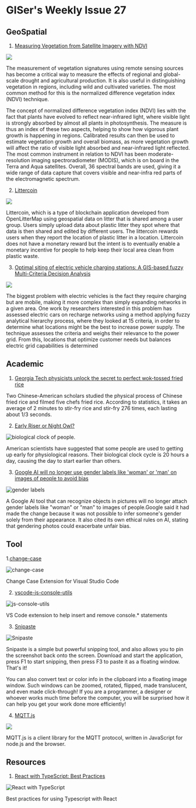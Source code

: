 # GISer's Weekly Issue 27

## GeoSpatial

1. [Measuring Vegetation from Satellite Imagery with NDVI](https://www.gislounge.com/measuring-vegetation-satellite-imagery-ndvi/)

![](https://i2.wp.com/www.gislounge.com/wp-content/uploads/2017/07/ndvi-map-farmland.png?w=698&ssl=1)

The measurement of vegetation signatures using remote sensing sources has become a critical way to measure the effects of regional and global-scale drought and agricultural production. It is also useful in distinguishing vegetation in regions, including wild and cultivated varieties. The most common method for this is the normalized difference vegetation index (NDVI) technique.

The concept of normalized difference vegetation index (NDVI) lies with the fact that plants have evolved to reflect near-infrared light, where visible light is strongly absorbed by almost all plants in photosynthesis. The measure is thus an index of these two aspects, helping to show how vigorous plant growth is happening in regions. Calibrated results can then be used to estimate vegetation growth and overall biomass, as more vegetation growth will affect the ratio of visible light absorbed and near-infrared light reflected. The most common instrument in relation to NDVI has been moderate-resolution imaging spectroradiometer (MODIS), which is on board in the Terra and Aqua satellites. Overall, 36 spectral bands are used, giving it a wide range of data capture that covers visible and near-infra red parts of the electromagnetic spectrum.

2. [Littercoin](https://openlittermap.com/en/maps/The%20Netherlands/Zuid-Holland/Wassenaar/map)

![](https://i0.wp.com/www.gislounge.com/wp-content/uploads/2019/04/open-litter-map.png?w=1000&ssl=1)

Littercoin, which is a type of blockchain application developed from OpenLitterMap using geospatial data on litter that is shared among a user group. Users simply upload data about plastic litter they spot where that data is then shared and edited by different users. The littercoin rewards users when they report the location of plastic litter in a location. Littercoin does not have a monetary reward but the intent is to eventually enable a monetary incentive for people to help keep their local area clean from plastic waste.

3. [Optimal siting of electric vehicle charging stations: A GIS-based fuzzy Multi-Criteria Decision Analysis](https://www.gislounge.com/using-gis-to-assess-the-impact-of-electric-cars/)

![](https://i0.wp.com/www.gislounge.com/wp-content/uploads/2020/02/fuzzy-GIS-site-selection-electric-cars.jpg?w=533&ssl=1)

The biggest problem with electric vehicles is the fact they require charging but are mobile, making it more complex than simply expanding networks in a given area. One work by researchers interested in this problem has assessed electric cars on recharge networks using a method applying fuzzy analytical hierarchy process, where they looked at 15 criteria, in order to determine what locations might be the best to increase power supply. The technique assesses the criteria and weighs their relevance to the power grid. From this, locations that optimize customer needs but balances electric grid capabilities is determined

## Academic

1. [Georgia Tech physicists unlock the secret to perfect wok-tossed fried rice](https://arstechnica.com/science/2020/02/georgia-tech-physicists-unlock-the-secret-to-perfect-wok-tossed-fried-rice/)

Two Chinese-American scholars studied the physical process of Chinese fried rice and filmed five chefs fried rice. According to statistics, it takes an average of 2 minutes to stir-fry rice and stir-fry 276 times, each lasting about 1/3 seconds.

2. [Early Riser or Night Owl?](https://directorsblog.nih.gov/2020/02/25/early-riser-or-night-owl-new-study-may-help-to-explain-the-difference/)

![biological clock of people.](https://directorsblog.nih.gov/wp-content/uploads/2020/02/clock_card-image.jpg)

American scientists have suggested that some people are used to getting up early for physiological reasons. Their biological clock cycle is 20 hours a day, causing the day to start earlier than others.

3. [Google AI will no longer use gender labels like 'woman' or 'man' on images of people to avoid bias](https://www.businessinsider.com/google-cloud-vision-api-wont-tag-images-by-gender-2020-2)

![gender labels](https://i.insider.com/5e4e72612c24b63a1976bc52?width=700&format=jpeg&auto=webp)

A Google AI tool that can recognize objects in pictures will no longer attach gender labels like "woman" or "man" to images of people.Google said it had made the change because it was not possible to infer someone's gender solely from their appearance. It also cited its own ethical rules on AI, stating that gendering photos could exacerbate unfair bias.

## Tool

1.[change-case](https://marketplace.visualstudio.com/items?itemName=wmaurer.change-case)

![change-case](https://user-gold-cdn.xitu.io/2020/4/4/17145c656a57b768?imageView2/0/w/1280/h/960/format/webp/ignore-error/1)

Change Case Extension for Visual Studio Code

2. [vscode-js-console-utils](https://github.com/whtouche/vscode-js-console-utils)

![js-console-utils](https://camo.githubusercontent.com/c46cb4f3b9e9beeccaca46067bccda0456dae70b/68747470733a2f2f692e696d6775722e636f6d2f307469657364322e676966)

VS Code extension to help insert and remove console.\* statements

3. [Snipaste](https://www.snipaste.com/)

![Snipaste](https://i.v2ex.co/71Ftp04b.png)

Snipaste is a simple but powerful snipping tool, and also allows you to pin the screenshot back onto the screen. Download and start the application, press F1 to start snipping, then press F3 to paste it as a floating window. That's it!

You can also convert text or color info in the clipboard into a floating image window. Such windows can be zoomed, rotated, flipped, made translucent, and even made click-through! If you are a programmer, a designer or whoever works much time before the computer, you will be surprised how it can help you get your work done more efficiently!

4. [MQTT.js](https://github.com/mqttjs/MQTT.js)

![](https://raw.githubusercontent.com/mqttjs/MQTT.js/137ee0e3940c1f01049a30248c70f24dc6e6f829/MQTT.js.png)

MQTT.js is a client library for the MQTT protocol, written in JavaScript for node.js and the browser.

## Resources

1. [React with TypeScript: Best Practices](https://www.sitepoint.com/react-with-typescript-best-practices/)

![React with TypeScript](https://external-content.duckduckgo.com/iu/?u=https%3A%2F%2Fi.imgur.com%2FoeaMGnj.jpg&f=1&nofb=1)

Best practices for using Typescript with React
